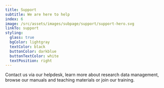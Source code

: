 ```yaml
---
title: Support
subtitle: We are here to help
index: 6
image: /src/assets/images/subpage/support/support-hero.svg
linkTo: support
styling:
  glass: true
  bgColor: lightgray
  textColor: black
  buttonColor: darkblue
  buttonTextColor: white
  textPosition: right
---
```


Contact us via our helpdesk, learn more about research data management, browse our manuals and teaching materials or join our training.
